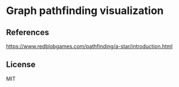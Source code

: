 # Graph pathfinding visualization

## References
https://www.redblobgames.com/pathfinding/a-star/introduction.html

## License
MIT  